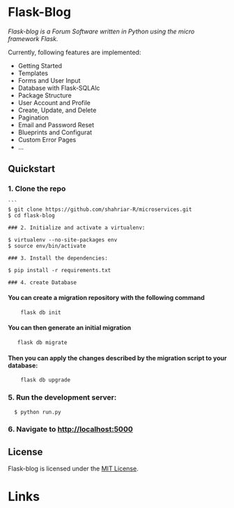 # Flask-Blog



*Flask-blog is a Forum Software written in Python using the micro framework Flask.*

Currently, following features are implemented:

* Getting Started
* Templates
* Forms and User Input
* Database with Flask-SQLAlc
* Package Structure
* User Account and Profile
* Create, Update, and Delete
* Pagination
*  Email and Password Reset
* Blueprints and Configurat
* Custom Error Pages
* ...

## Quickstart
### 1. Clone the repo
    ```
    $ git clone https://github.com/shahriar-R/microservices.git
    $ cd flask-blog
  ```
### 2. Initialize and activate a virtualenv:
  ```
    $ virtualenv --no-site-packages env
    $ source env/bin/activate
  ```
### 3. Install the dependencies:
  ```
    $ pip install -r requirements.txt

  ```
### 4. create Database

 ```
#### You can create a migration repository with the following command

```
    flask db init 
```
#### You can then generate an initial migration

 ```
    flask db migrate
```
#### Then you can apply the changes described by the migration script to your database:

```
    flask db upgrade
```
 
    
### 5. Run the development server:
  ```
    $ python run.py
  ```

### 6. Navigate to [http://localhost:5000](http://localhost:5000)



## License

Flask-blog is licensed under the [MIT License](https://github.com/shahriar-R/microservices/blob/main/LICENSE).


# Links


